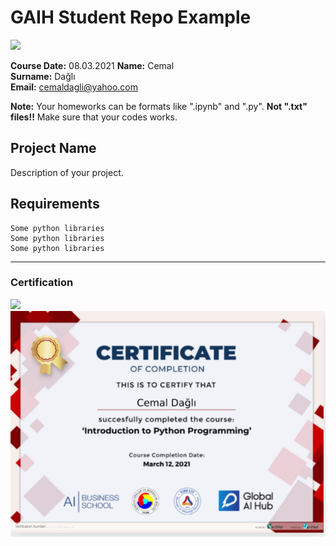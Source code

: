 # GAIH Student Repo Example
![](img/newlogo.png)

**Course Date:** 08.03.2021 
**Name:** Cemal  
**Surname:** Dağlı  
**Email:** cemaldagli@yahoo.com

**Note:** Your homeworks can be formats like ".ipynb" and ".py". **Not ".txt" files!!** Make sure that your codes works.  

## Project Name
Description of your project.

## Requirements
```
Some python libraries
Some python libraries
Some python libraries
```
---

### Certification
![](img/TopLearnerCertificate.png)
![](img/CAPTURE.PNG)

